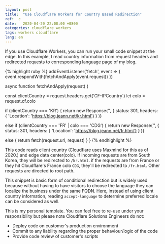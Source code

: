 ```yaml
---
layout: post
title:  "Use Cloudflare Workers for Country Based Redirection"
ref:  c
date:   2020-04-20 22:00:00 +0800
categories: cloudflare workers
tags: workers cloudflare
lang: en
---
```


If you use Cloudflare Workers, you can run your small code snippet at the edge. In this example, I read country information from request headers and redirected requests to corresponding language page of my blog.

{% highlight ruby %}
addEventListener('fetch', event => {
  event.respondWith(fetchAndApply(event.request))
})

async function fetchAndApply(request) {

  const clientCountry = request.headers.get('CF-IPCountry')
  let colo = request.cf.colo

  if (clientCountry === 'KR') {
    return new Response('', {
        status: 301,
        headers: { 'Location': 'https://blog.jeann.net/kr.html'}
      }
    )}

  else if (clientCountry === 'FR' | colo === 'CDG') { 
       return new Response('', {
        status: 301,
        headers: { 'Location': 'https://blog.jeann.net/fr.html'}
      }
    )}

  else {
      return fetch(request.url, request)
  }
}
{% endhighlight %}

This code reads client country (Cloudflare uses Maxmind for this as of 2020.) and edge data center(colo). If incoming requests are from South Korea, they will be redirected to `/kr.html`. if the requests are from France or they hit Cloudflare's France colo `CDG`, they'll be redirected to `/fr.html`. Other requests are directed to root path.

This snippet is basic form of conditional redirection but is widely used because without having to have visitors to choose the language they can localize the business under the same FQDN. Here, instead of using client country information, reading `accept-language` to determine preferred locale can be considered as well.

This is my personal template. You can feel free to re-use under your responsibility but please note Cloudflare Solutions Engineers do not:

- Deploy code on customer's production environment
- Commit to any liability regarding the proper behaviour/logic of the code
- Provide code review of customer's scripts
